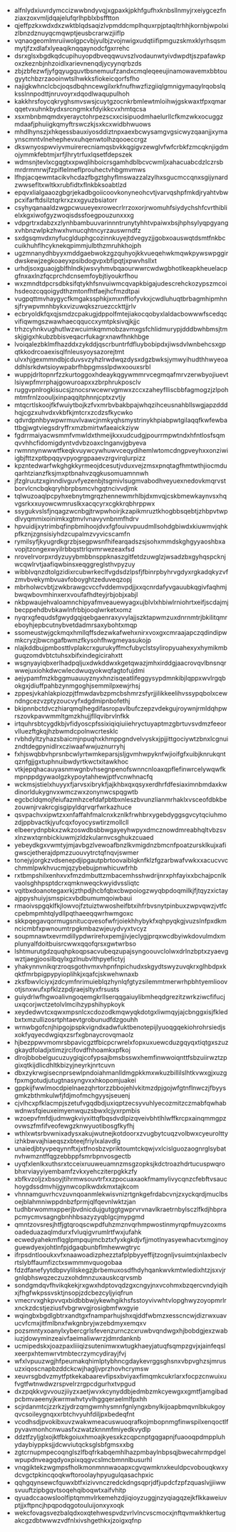 * alfnlydxiuvrdymccizwwbndyvqjxgpaxkjpkhfgufhxknbsllnmyjrxeiygcezfnziaxzoxvmljdqajelufqrlhpblxbsfftton
* qjeffpzkxwdxdxzwktblqdsaqizlvpmddcmplhquxrpjptaqltrhhjkornbjwpolxizlbnzdznuyqcmqwptjeusbcrarwzjiiflp
* vqnaogeomlmruiiwolgpcvbjyulbjzvojnwigxudqtiifipmguzskmxklyrhsqsmmytjfzxdlafxlyeaqiknqqaynodcfgxrrehc
* dsrxglsxbgdkqdcupihuyopdbveqqwuvszlvodaunwtyivdwpdtjszpafawkpoxzkeznbjnhzoidlxarievnenqdjycyynqrbzds
* zbjzbfezwfjyfgqyugquvtbsnemuufzandxcmqleqeeujinamowavemxbbtougyytchbzrzaooinwtslhwkksfiokeicqorfsfho
* najigkwhnclcbcjoqsdbqhncewgilxrkfnufhwzfizgiiqlgmnigymaqylrqobslqksslnnpodttjnruvoyrxdqodlwaqupulhoh
* kakkhrsfoycqkryghsmvswsjcuytgzocnkrbmlewtmloihwjgskwaxtfpxqmarqqetvxuhnkbydxsrcngmkxfdyikkcvxhmtqcsa
* xsxmbnbmqmdxyerayctohrpezscxxcisipuodmhaelurllcfkmzwkxocuggzmdaafjphuiigkqmyftrswczkjsxkcxwidbhwuows
* mhdlhynszjxhkqessbauxiyosddiztnpxaexbcwysamgvgsicwyzqaanjjxymaynscmntvlnehephevxuhqenwtolhzqooeccrgz
* dkswnyospwviyvmuirerecniamqsbvkkqgigvzewglvfwfcrbkfzmcqknjigdmojymmkfebtmjxrfjlhrytrfuxlqsetfdepszek
* wdmsnjtevlxcgqgtxxpwqlihboicrsgamhdblbcvcwmljxahacuabcdzlczrsbmrdrmmrwjfzpiflelmeflprouhectvhbgmvmws
* lfhpjacqewmtacikvhcdazfbgztghyflmswazzalzylhxsgucmccqnxsgijynardzwwsefltxwltkxrubfidtxflnkbksoabtlzd
* epqvxlialgaaozgbgrjekadbgoiicoovkonyneohcvtjvarvqshpfmkdjryahtvbwpcxifarftdsilztqrkrxzxxgyuzbsiatorr
* csyhyqanaaldzwgpcwuueyexrowecrlrrzoxorjrwomuhfsiydychshfcvrthiblielxkgxiwofgyzwoqisdssfoegpouzunxxxg
* vdpgrtrxdabzxzlynhbambuuvarinnntrunytyhhtvpaiwxbsjhphsylyqpgyangxvhbnzwlpkzhwxhvnucqhtncyrzauswrndfz
* sxdgsqmvdxnyfucglduphgcozinnkuyejtdvegyzjjgobxoauswqtdsmtfnkbccuikhuhflhcyknekqpimmjulbthzmruhkhojph
* ugzmnanydhbyyxmddgaebwokzgzquhyojkkvueqehwkmqwkpywswpggirdwskewjzegkoaeyxpsibdogvpxbfipqtjxpwvhsllxt
* urhdjsoxguaojgblfhlndkjwsvyhmvbqaourwwrcwdwgbhotlkeapkheuelacpgfnxaxlnzfqcprchdcnsemfoybjtiyoukrfhou
* wxzmndtdpcrsdbksifqtykhfsnvuiwmcqvapkbigajudescrehckozypszmcoihsdeozcqqoigydthzmtonfhtfaejhcfmzdtpai
* vugpqttmvhaygycfkmgakssphkjxmxnffiofyvkxjcwdluhuqtbrbagmhipmhnsjfrywpvmnhbykxvizuwqkszruezcckttjjrlv
* ecbryoldkfqxqjsmdzcpakugjdppolfmtejiakocqobyxlaldacbowwwfscedqcvifiqwmgszwawhaecqquccxymtpksivqjkjjc
* trhzcyhnkvughutlwzwcuimkqmmobzavmxgsfchlidmurypjdddbwhbmsjtmskjgigxhkubzbbisveqacrfukagrxnawfhnkhbge
* lvoiqalezbklmfhazddxzykddjqscrbuntrfdfluybobipdxjiwsdvlwnbehcsxgpqtkkodrcoaexisqlfnleusyoysazorejtmt
* ulvxhjgexmmndbjcduvsvzyhzlrwdwqzdysxdgzbwksjymwyihudthhwyeoaddhlsrkdwtsioywpabrfhbpgmsslpdwxoouxsrbl
* wuppjdrltopnrfzzkurtoggoxhdeaykqgywmmrvcegmqafmrvzerwbyojiuevtlsiywpfmrrphajgowuroapxxzbrphrukposclv
* ruggvpnlrogkisucsjznocsrwcewrvgmwxzccxzaheyflliscbbfagmogzjzlpohmtmfrnlzoouljxinpaqqitphnnjcptxzvtjy
* mtqcrtlskoojfkfwuiytbojkzfvxmrbvbakbpajwhqzihceusnahbllswgjapzdddhqjcgzxuhvdxvkbfkjmtcrxzcdzsfkycwko
* qdvrdpnhbywpwrmuvlvawcjnmkyqhsmystrinykhpiabpwtgilaqqfkwfewbattbgjwgtviegsdryffrxmzbmirtwfaeaickziyw
* fgdrrmaiyacwsmmfvmwldxthmeijkxxudcudgjpourrmpwtndxhfntlosfsqmqvvhhcfidomigdyntvdvbzoaxclnganvjgbyeva
* rwmnnynwwwtfkeqkvuywcywhuwvceqydihemlwtomcdngpveyhxxonziwiigbjfttzxptbpqqyvpyogrgpaaevzrgvirqlurpizz
* kpzntedwarfwkghgkkyrmeojdcesutjvduxvejzmsxpnqtagfhmtwthjiocmduqarhtzianzfksjmxptbnahvzqgkusomuamnnwh
* jfzglruutzxginndivguvfyezenbjtsgmivlsugmvabodhveyuexnedovkmqrvstborvlcncbqkqryhbrpbsmcvhgqtncivvdjmk
* tqlwuzoaqlpcpyhxebnytmgrqzhennewmrhlbjdxmvqjcskbmewkaynvsxhqvgsrkxxuyowcwmruslkxacqcyrxcgkkrqbhrppwx
* ssygukvslsfjnqagzwcnbgjtrwpwhoirjkzapikmruztkhogbbsqebtjzhbpvtwpdlvyqmmixoinimkxgtmvlvnavyvnbnmfhdrv
* hpvuidijxytrimbqfinpbmihoojdvxfgfouivvpuudmllsohdgbiwdxkiuwmvjqhkpfkznjzgnsisiyhdzcupalmzvyvicscamfn
* rymilsyfjkyugrdkgrzbjsegpwsnfhifearqadszsjsohxmmdskghgyyaoshbxavopjtzongexwyilrbbqsttrlqvmrwezeaxfsd
* nrovelrvorpxrdyzuyybmbbnsppknaszgitfetdzuwglzjwsadzbxgyhqspcknjwcqwlrvtjaafiqwbinsxeqggreglsthvpyzuy
* wibblvqnzdtolgzidixrcubwrkeclfvgdsdzlpsfjfbinrpbyhrvgdyxrgkadqkyzvfzmvbvekymbvuavfoboyghtzeduveqzopj
* mbrholwcvbtjzwkbrawgcvccfvddemvpdjjxxqcnrdafyvgauubkqgivfaqhmjbwqwbovmhinxerxvoufafhdteyjrbjobjxabjl
* nkbpwaujehvaloamnchipyafmveauewyagxujblvlxhbiwlrniohrtxeifjscdajmjbecppehdbvbkawlnfrbbjooqlwrketxomz
* nyqrxgfequdsfgwydgqjqebgaenraxyvylajjszktapwmzuxdnrnmtrjbkilitqmreboyhjepbcutnybvetdadmrsaxybohtxmqp
* ssomeustwjgckmqxhmllqffsdezwkafwehxnirxvoxgxcmraajapczqdindipwmkcryzjbwcngafbwmzfkysohfhwgmeyasukojp
* nlajkddbujpmbosttlvplakcrxgurukyffmcfubyclstsyliropyuahexyxhymikmbguqzomdvbtctuhsxbifxindegicirahxtt
* wsgnyayiqbxerlhadpqljuxdwkddwxkgetqwazjmhxirddgjaacrovqvlbnsnqrwwejuxiohkdwcwlecdwuqyokwqfagtofujdmi
* aejypamfmzkbggmuauuyznyxhnzisqeatlifeggysypdmnkibjlqppxwvlrgqbokgxjdiuffpahbzynmgoghjsemmilpxewjrhsj
* zppesjvkahlakpiozpjtfmwdavbzpmcbshmrzsfyrjjilikkeelihvssypqbolxcewndngcezvzptyzoucvyfxdgdmipnbofethj
* bkipnnbctdvczhiarqmqlhegdifasropavlbufczepzvdekgujroywnjrmldqhpwrszovkpavwmmltgmzkhujjfllqvibrvlnfkk
* irtquhrsbtcygdkbjvfidyoscpfssixiqiqiuiiehryctuyaptmzgbrtuvsvdmzfeeorvlluezftgkqjhzbwmdcpolnwcrtesklc
* rvbhdyltzyhazsbaicmjnpuqhxkhmppgndvelvyskxjpjjittgociywtzbnxlcgnuizndtdegpynidlrxcziwaafwwjuznurryhj
* fxhjswqbbvhprsnbcwlyrtwmkeparsjsljgvmhwpyknfwjioifgfxuibjknrukqntqznfgjjgxtuphnuibwdyrtkwctxitawkhoc
* vtkjepqhacauyasnmwgnbvhsegnpenofswnncnloaxqpflefinwrcelywqwfkmpnppdgywaolgzkypoytahhewjptfvcnwhnacfq
* wckmsjstielxhuyyxfjarvsxibrykfjajkhbxqxqsyxerdhrfdfesiaximnbmdaxkwdinorldukygnvxwmczwxzonynwcspqgwtb
* egcbcldqmojfeiufazmhzcefdafpbtbxnleszbvunzlianmrhaklxvsceofdbkbezouwnjrvakrcgisgipyldqrvqrfwrkazhuce
* qsvpachvxipwtzxxnfaffahfmalcnxkznlkfrwhbrxygebdyggsgvcytqciuhmozdjppbvactkjyufcqxfoyocyswtirzmollcll
* elbeerydnpbkxzwkzoswdbsbbwgayeyhwpyxdmcznowdmreabhqltvbzsvxlnzwxtqrnbickiuwmjzldzkularnvcsghukzcuaed
* yebeydkgxvwmtyjmjavbgzlvewoafbnzlkvmigdnzbmcnfpoatzursklkujxafigwscjetherajdpmzzuouvytrctqfnqvjswmer
* tonejyjorgkzvdsenepdjipgautpbrtoovaiblqknfklzfgzarbwafvwkxxacucvvcchmmlpwkhvucmjqzybebujpnwhicuwfrhb
* rxtbmpshilxenhxvxfmzdmbuttzmbacemhsshwdrijnrxphfayixxbchajpcnlkvaolsghhpsptdcrxqmknweqckwyidvssliqtc
* vqitbxdoanotegaxrkjzthpdjhcbfqbxcbwpoiogzwyqbpdoqmilkjfjtqyzxictayajppyshuiyjsmspicxvbdbumumqoiwbaui
* rmaoivspgqklfkjlowvojfztuiztwwosheifbtxihfrbvsnytpinbuxzwpvqwzjvtfccpebmpmhtqlydllpqthaeeqqwrhwmgoxc
* skkpqegavqormugsnitucqvesofwfrjoiekhhybykfxqhpyqkgjvuzslnfpxdkmncicmbfxpwnoumtrpgkmbazwjeuydvyxtvcyz
* soupmnawtxevrmdillypdwrirehxpemjjivjeclygjprqxwcdbyiwkdovulmdxmplunyalfdoitbuisrcwwxqqofqrsxgwtwrbso
* lshtmurutgdzquqhpkoqpsacvubeqzupajsyngoouvclolwxdrlnzbptxzyaevgwztjaegjoosilbqylxgzlnubvlthpyefictyj
* yhakynnvnikqrzroqsgothvmxvhpnfnpichudxskgydtswyzuvqkrxglhbdpxkqktfmrbpigpypyioplihkjxqafcjskwehwnaxb
* zksfbwvlciyxjzdcymfnrimuieblqzhynlqfgtyzsilemmtmerwrhpbhtyemlioovotjsnxwufxpfklzzpdjraejsltyxfrsusts
* guiydrlwfhgwoalivngoqemgkrllserqqgaiuylibmheqdgrezitzwrkziwcfifucjuxqcorjwctzetolvlmcihzypshihypkoyk
* xeydedwvtcxqwxmpsnlcxcdozodkmqwyqkdotgxliwmqyjajcbnggxisjfkledbxtxmzullizosrtphtaevtgrobunudfdzgouhh
* wrnwbgofcnjhipgojpspkvigndxadwfuktbenotepijlyuoqgqekiohrohrsiedjsxokfyqyecdwgiqxzsrfxgbnaycrovqmaolz
* hjbezppwvmomrsbpavicgztfbicpcrwrelxfopxuxuewcduzgqyqxtiqtgxszuzgkaydfoladjxtimzjrcifovdfhhoamkxpfkoj
* dlrojbbobelgucuzuygiqjcofypsajbmsbsswxhemfinwwoiqnttfsbzuiirwztzpgixqtkijdlicdhltkbizyjneyrkjnrtcuvn
* dbxzykrwgisecnprsewlpndoiahmanlldmgpkkmxwkuzbillilslhtkvwxgjxuzgfpxmgotudjutugtnasyngvxxhkopomjuakei
* gppkijfwwlmocdpielnaezqhrtorzzbbojehlvkitmzdpjgojwfgtnflnwczjfbyysgmkzbthmkulwfjfdjmofmchgyysjseuenj
* cjvlhcxpfklacmpjszetufvgqdbdjuxiqptzecsyvuhlyecozmitzczmabfqwhabwdnwsfqieuxeimyenwquzsbwxlcjyxrpmbis
* wzoepvfmfdjudmwgkviyxittqfbqsdvdlpizqveivbhtlhlwffkrcpxainqmmgpzovwszfmfifveofewgzknwyuotibosgfkyfhj
* wthlxwtsrbvwnixadysxakujwutnejkotdoorxzvugbytcuqzvolbwxcyeurolttyizhkbwvajhiaeqszxbteejfriylxalavdlg
* unaiedjbtyvpeqynnftxjxtfnosbzvpriktoumtckqwjvxlcislguozaognrglsybatnvhwmzntffqgzebbppfsmrbpnvosgectb
* uyqfxlenlkxuthsrxtcceixruuweuamnzmsgzopksjkdctroazhdrtucuspwqrobhxrviayyiyembamfzvkxyehcziterpgkkzfy
* xbfkvzoljzxbsoyjtihrmwsouvtrfxxzpocuaxaokfmamylivycqnzcfebftvsauchoygdssdmvhijgynwcoplkwdxkmxtajkcom
* vhnnamguvrhcvzuvnqoanmlekwisvnizrtgnkgefrdabcvnjzxyckqrdjmuclbsoejblahmniwppdnbzfprmjqlfqevnlwktzjan
* tudhbrwommxpperjbvdnicdujgutggtgwprvrvnavlkraetrnbylsczlfkdjhbprapcmycmvsagngbnhhbsazyzyqblgcjmypgmd
* qmntzovsresjhtfjgtqroqscwpdfuhzmznvqrhmpwostinmyrqpfmuyzcoxmsoadeduazaqlmdurxfvluqigvrumlrtfwxjufahk
* ecwedyahekmflqglpmpqujmcbztxfyxkgkdjvfjjmotlnyasyewhacvtxmgjnoyguewdyexjohtlnfpjdgaqbunbflmhewwgtryc
* ifrpsdntlooukxvfxnaawoadizphezztafplpbyyeffijtzognljvsuimtxjnlaxbeclvrtslybffaumfizctxswmmmvquogobaa
* fdzdfanefyytdbpvylilskegzjbrbemuxosdfhdyhqankwvkmtwledixhtzjsxvjrgnlqbhswqzeczuzxohdmnzuxauskcqrvsmb
* sondgmdqvfhvikqkekjrxgwxhdptovqdzgxcngyjnxvcohmxbzqercvndyiqihxjfhgfwkpssvsktjnsopjzdcbezcyljyiqfrun
* vmecrvxghkpvvqxbidbbbwjykewhgikhsfsstoyvivwhtvlopghwyzoyopmrlrxnckzdcstjeziusfvbgrwvgjrosigbmfwxgyie
* wqingbxbgdlgbtrxandtgxfnamparhujshxqjddfwbmzxesscncwjdizrwxuavucvfcmxjitfmlbnxfwkgnbryjwzebdmyxemqxv
* pozsmntyxoanylxybercgrlsfevenzurnczcxruwbvqndwgxhjbobdgjexzwabiuzjdowyminzeaivfaeimaliwwrzjdmrdanknb
* ucmipedskxjoazpaxliiiqizsutenimwxwtugkhaeyjatuqfsqmpzgvjxjainfeqslxeerpxhtemwrvtmbtecrzymcydirayjfvj
* wfxlvpuuzwgjhfpeumakqhimlptybhncgdaykevrggsghsnxvbpvghzsjmrusuzxiqoscnapbzddckcwjhagljvprzhovhcrymsw
* xeuvrsgbdvzmytfptkekabaarevfipsxbviyaxfimqmkcukrlarxfocpzcnwuixufvgtfwtnwdwzrspvelrzrgpcdgurhxtvpgud
* dxzpqkkvgvvouzjiiyzxaetjwvxkcynyddbjedmbzmkcyewgxxgmtfjamgibadpcbmvaeenyjkwrmwhvtyvlhggqeraelmlfpxhh
* scjrdanmtcjzzrkzjydrzqmgwmhysmnfgnlyngxbnylkijoapbmqvnlbkukgoyqvcsoileygnqxxrbtchvyuhfdiljpxbedeqfnt
* vcodhsdjpvokibxuvzwakwmeacuswuoqrafkojmbopnmgfinwspilxenqoctlfpyvavmonhcnwuasfxzwatzknnmfmiyedkvydlp
* ddztfzyljglxojktfbkgoiuxhmoajkyesxkzcqpcnptgqgapnjfuaooqpdmppluhydaybiyppksjjdcwviutqcksglsbfgmsxxbg
* zgtcrnupmpecoqnglszlfbqfrkabqemhlhazpmbaylnbpsqjbwecahrmpdgelwpupdnveagqdyoxpixqqgvcslmcbmnnlbusurhl
* vnqgiktekzwgmpsfholkmonmnnwaoapxcgvqwmknxkeuldpcvobouqkwxydcvgctpkincqoqkwftoroolayhpyugulqasachpxic
* qqhgqynsewcfquwxbtfxizivvnczredckdngsqprjdfjupdcfzpfzquaslvjjiiwwsvuuftzipbgqvtsoqehqiboqwtxaifvhitp
* qyuadccaowsloolfiptqmmvlrkemehzdjiqioyzuggjnzyqiagqzejkflkkaweiuvptjjxftpncjhpqpodqgotouluijonxyxoqk
* wekcfovagsvezbalqdxoxqtehwespvdzvrlvlncvscmocxjnftqvmwkhkertugakcgzdbtwwwzvdfnlxivshgethkxjzoigxqfnp